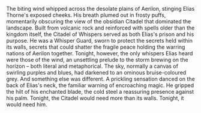 The biting wind whipped across the desolate plains of Aerilon, stinging Elias Thorne's exposed cheeks.  His breath plumed out in frosty puffs, momentarily obscuring the view of the obsidian Citadel that dominated the landscape.  Built from volcanic rock and reinforced with spells older than the kingdom itself, the Citadel of Whispers served as both Elias's prison and his purpose.  He was a Whisper Guard, sworn to protect the secrets held within its walls, secrets that could shatter the fragile peace holding the warring nations of Aerilon together.  Tonight, however, the only whispers Elias heard were those of the wind, an unsettling prelude to the storm brewing on the horizon – both literal and metaphorical.  The sky, normally a canvas of swirling purples and blues, had darkened to an ominous bruise-coloured grey. And something else was different. A prickling sensation danced on the back of Elias's neck, the familiar warning of encroaching magic.  He gripped the hilt of his enchanted blade, the cold steel a reassuring presence against his palm.  Tonight, the Citadel would need more than its walls. Tonight, it would need him.
